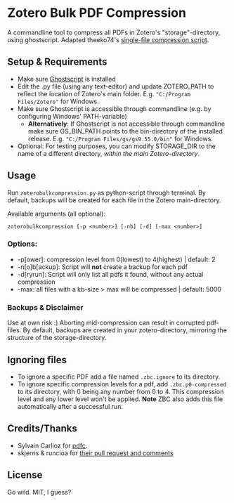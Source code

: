 # Zotero Bulk PDF Compression

A commandline tool to compress all PDFs in Zotero's "storage"-directory, using ghostscript. Adapted theeko74's [single-file compression script](https://github.com/theeko74/pdfc).

## Setup & Requirements

* Make sure [Ghostscript](https://www.ghostscript.com/) is installed
* Edit the .py file (using any text-editor) and update ZOTERO_PATH to reflect the location of Zotero's main folder. E.g. `"C:/Program Files/Zotero"` for Windows.
*  Make sure Ghostscript is accessible through commandline (e.g. by configuring Windows' PATH-variable)
   * **Alternatively**: If Ghostscript is not accessible through commandline make sure GS_BIN_PATH points to the bin-directory of the installed release. E.g. `"C:/Program Files/gs/gs9.55.0/bin"` for Windows.
* Optional: For testing purposes, you can modify STORAGE_DIR to the name of a different directory, *within the main Zotero-directory*.


## Usage

Run `zoterobulkcompression.py` as python-script through terminal. By default, backups will be created for each file in the Zotero main-directory.

Available arguments (all optional):

`zoterobulkcompression [-p <number>] [-nb] [-d] [-max <number>]`

### Options:
* -p[ower]: compression level from 0(lowest) to 4(highest) | default: 2
* -n[o]b[ackup]: Script will **not** create a backup for each pdf
* -d[ryrun]: Script will only list all pdfs it found, without any actual compression
* -max: all files with a kb-size > max will be compressed | default: 5000

### Backups & Disclaimer
Use at own risk :) Aborting mid-compression can result in corrupted pdf-files. By default, backups are created in your zotero-directory, mirroring the structure of the storage-directory.

## Ignoring files
* To ignore a specific PDF add a file named `.zbc.ignore` to its directory.
* To ignore specific compression levels for a pdf, add `.zbc.p0-compressed` to its directory, with 0 being any number from 0 to 4. This compression level and any lower level won't be applied. **Note** ZBC also adds this file automatically after a successful run.

## Credits/Thanks
* Sylvain Carlioz for [pdfc](https://github.com/theeko74/pdfc).
* skjerns & runcioa for [their pull request and comments](https://github.com/theeko74/pdfc/pull/4)

## License
Go wild. MIT, I guess?
